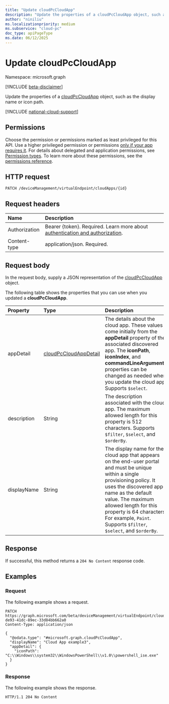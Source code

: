 ```yaml
---
title: "Update cloudPcCloudApp"
description: "Update the properties of a cloudPcCloudApp object, such as the display name or icon path."
author: "niniliu"
ms.localizationpriority: medium
ms.subservice: "cloud-pc"
doc_type: apiPageType
ms.date: 06/12/2025
---
```


# Update cloudPcCloudApp

Namespace: microsoft.graph

[!INCLUDE [beta-disclaimer](../../includes/beta-disclaimer.md)]

Update the properties of a [cloudPcCloudApp](../resources/cloudpccloudapp.md) object, such as the display name or icon path.

[!INCLUDE [national-cloud-support](../../includes/global-us.md)]

## Permissions

Choose the permission or permissions marked as least privileged for this API. Use a higher privileged permission or permissions [only if your app requires it](/graph/permissions-overview#best-practices-for-using-microsoft-graph-permissions). For details about delegated and application permissions, see [Permission types](/graph/permissions-overview#permission-types). To learn more about these permissions, see the [permissions reference](/graph/permissions-reference).

<!-- { "blockType": "permissions", "name": "cloudpccloudapp_update" } -->

## HTTP request

<!-- {
  "blockType": "ignored"
}
-->

``` http
PATCH /deviceManagement/virtualEndpoint/cloudApps/{id}
```

## Request headers

| Name          | Description               |
| :------------ | :------------------------ |
|Authorization|Bearer {token}. Required. Learn more about [authentication and authorization](/graph/auth/auth-concepts).|
| Content-type | application/json. Required.|

## Request body

In the request body, supply a JSON representation of the [cloudPcCloudApp](../resources/cloudpccloudapp.md) object.

The following table shows the properties that you can use when you updated a **cloudPcCloudApp**.

|Property|Type|Description|
|:---|:---|:---|
|appDetail|[cloudPcCloudAppDetail](../resources/cloudpccloudapp.md#cloudpccloudappdetail-values)|The details about the cloud app. These values come initially from the **appDetail** property of the associated discovered app. The **iconPath**, **iconIndex**, and **commandLineArguments** properties can be changed as needed when you update the cloud app. Supports `$select`.|
|description|String|The description associated with the cloud app. The maximum allowed length for this property is 512 characters. Supports `$filter`, `$select`, and `$orderBy`.|
|displayName|String|The display name for the cloud app that appears on the end-user portal and must be unique within a single provisioning policy. It uses the discovered app name as the default value. The maximum allowed length for this property is 64 characters. For example, `Paint`. Supports `$filter`, `$select`, and `$orderBy`.|

## Response

If successful, this method returns a `204 No Content` response code.

## Examples

### Request

The following example shows a request.

<!-- {
  "blockType": "request",
  "name": "update_cloudpccloudapp"
}
-->
``` http
PATCH https://graph.microsoft.com/beta/deviceManagement/virtualEndpoint/cloudApps/40d0e128-de93-41dc-89ec-33d84bb662a0
Content-Type: application/json

{
  "@odata.type": "#microsoft.graph.cloudPcCloudApp",
  "displayName": "Cloud App example3",
  "appDetail": {
    "iconPath": "C:\\Windows\\system32\\WindowsPowerShell\\v1.0\\powershell_ise.exe"
  }
}
```

### Response

The following example shows the response.

<!-- {
  "blockType": "response",
  "truncated": true
}
-->
``` http
HTTP/1.1 204 No Content
```
